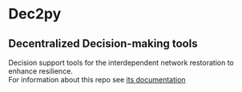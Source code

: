 # Dec2py
## Decentralized Decision-making tools
Decision support tools for the interdependent network restoration to enhance resilience. <br>
For information about this repo see [its documentation](https://www.hesamtalebiyan.com/docstring/index.html)
